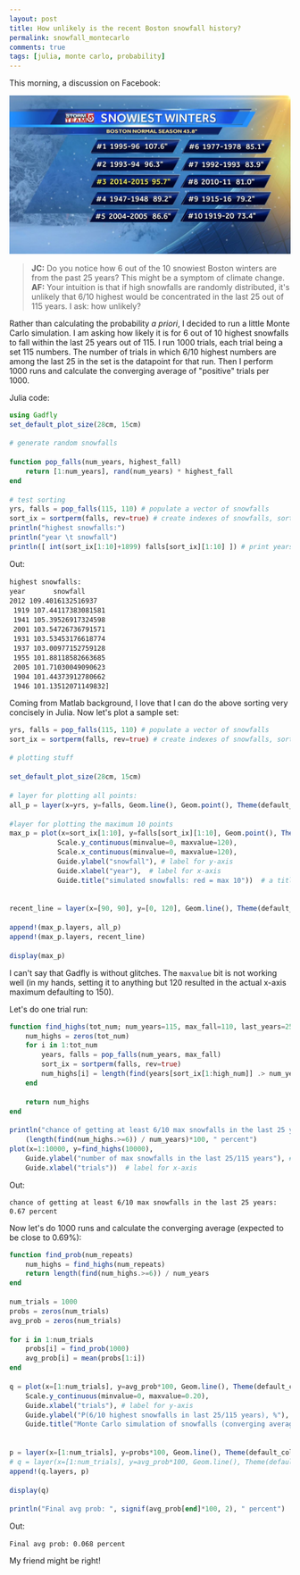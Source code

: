 ```yaml
---
layout: post
title: How unlikely is the recent Boston snowfall history?
permalink: snowfall_montecarlo
comments: true
tags: [julia, monte carlo, probability]
---
```


This morning, a discussion on Facebook:

![](https://raw.githubusercontent.com/aflyax/Julia/master/climate_monte_carlo/boston_snows.jpg)
[]()

>**JC:** Do you notice how 6 out of the 10 snowiest Boston winters are from the past 25 years? This might be a symptom of climate change.<br>
>**AF:** Your intuition is that if high snowfalls are randomly distributed, it's unlikely that 6/10 highest would be concentrated in the last 25 out of 115 years. I ask: how unlikely?

Rather than calculating the probability *a priori*, I decided to run a little Monte Carlo simulation. I am asking how likely it is for 6 out of 10 highest snowfalls to fall within the last 25 years out of 115. I run 1000 trials, each trial being a set 115 numbers. The number of trials in which 6/10 highest numbers are among the last 25 in the set is the datapoint for that run. Then I perform 1000 runs and calculate the converging average of "positive" trials per 1000.

Julia code:

``` julia
using Gadfly
set_default_plot_size(28cm, 15cm)

# generate random snowfalls

function pop_falls(num_years, highest_fall)
    return [1:num_years], rand(num_years) * highest_fall
end

# test sorting
yrs, falls = pop_falls(115, 110) # populate a vector of snowfalls
sort_ix = sortperm(falls, rev=true) # create indexes of snowfalls, sorted in reverse order (high → low)
println("highest snowfalls:")
println("year \t snowfall")
println([ int(sort_ix[1:10]+1899) falls[sort_ix][1:10] ]) # print years and falls corresponding to the top ten indexes
```

Out:

`highest snowfalls:` <br>
` year       snowfall ` <br>
` 2012 109.4016132516937 ` <br>
` 1919 107.44117383081581` <br>
` 1941 105.39526917324598` <br>
` 2001 103.54726736791571` <br>
` 1931 103.53453176618774` <br>
` 1937 103.00977152759128` <br>
` 1955 101.88118582663685` <br>
` 2005 101.71030049090623` <br>
` 1904 101.44373912780662` <br>
` 1946 101.13512071149832]` <br>


Coming from Matlab background, I love that I can do the above sorting very concisely in Julia. Now let's plot a sample set:

``` julia
yrs, falls = pop_falls(115, 110) # populate a vector of snowfalls
sort_ix = sortperm(falls, rev=true) # create indexes of snowfalls, sorted in reverse order (high → low)

# plotting stuff

set_default_plot_size(28cm, 15cm)

# layer for plotting all points:
all_p = layer(x=yrs, y=falls, Geom.line(), Geom.point(), Theme(default_color=color("gray")))

#layer for plotting the maximum 10 points
max_p = plot(x=sort_ix[1:10], y=falls[sort_ix][1:10], Geom.point(), Theme(default_color=color("indianred")),
            Scale.y_continuous(minvalue=0, maxvalue=120),
            Scale.x_continuous(minvalue=0, maxvalue=120),
            Guide.ylabel("snowfall"), # label for y-axis
            Guide.xlabel("year"),  # label for x-axis
            Guide.title("simulated snowfalls: red = max 10"))  # a title)


recent_line = layer(x=[90, 90], y=[0, 120], Geom.line(), Theme(default_color=color("purple")) )

append!(max_p.layers, all_p)
append!(max_p.layers, recent_line)

display(max_p)
```

<object type="image/svg+xml" data="\images\snowfalls_trial.svg"></object>

I can't say that Gadfly is without glitches. The `maxvalue` bit is not working well (in my hands, setting it to anything but 120 resulted in the actual x-axis maximum defaulting to 150).

Let's do one trial run:

```julia
function find_highs(tot_num; num_years=115, max_fall=110, last_years=25, high_num=10)
    num_highs = zeros(tot_num)
    for i in 1:tot_num
        years, falls = pop_falls(num_years, max_fall)
        sort_ix = sortperm(falls, rev=true)
        num_highs[i] = length(find(years[sort_ix[1:high_num]] .> num_years-last_years))
    end
    
    return num_highs
end

println("chance of getting at least 6/10 max snowfalls in the last 25 years: ",
    (length(find(num_highs.>=6)) / num_years)*100, " percent")
plot(x=1:10000, y=find_highs(10000),
    Guide.ylabel("number of max snowfalls in the last 25/115 years"), # label for y-axis
    Guide.xlabel("trials"))  # label for x-axis
```

Out: <br>
```
chance of getting at least 6/10 max snowfalls in the last 25 years: 0.67 percent
```
<object type="image/svg+xml" data="\images\snowfalls_run.svg"></object>

Now let's do 1000 runs and calculate the converging average (expected to be close to 0.69%):

``` julia
function find_prob(num_repeats)
    num_highs = find_highs(num_repeats)
    return length(find(num_highs.>=6)) / num_years
end

num_trials = 1000
probs = zeros(num_trials)
avg_prob = zeros(num_trials)

for i in 1:num_trials
    probs[i] = find_prob(1000)
    avg_prob[i] = mean(probs[1:i])
end

q = plot(x=[1:num_trials], y=avg_prob*100, Geom.line(), Theme(default_color=color("black")),
    Scale.y_continuous(minvalue=0, maxvalue=0.20),
    Guide.xlabel("trials"), # label for y-axis
    Guide.ylabel("P(6/10 highest snowfalls in last 25/115 years), %"),  # label for x-axis
    Guide.title("Monte Carlo simulation of snowfalls (converging average)"))  # a title))


p = layer(x=[1:num_trials], y=probs*100, Geom.line(), Theme(default_color=color("#BCBCBC")))
# q = layer(x=[1:num_trials], y=avg_prob*100, Geom.line(), Theme(default_color=color("black")))
append!(q.layers, p)

display(q)

println("Final avg prob: ", signif(avg_prob[end]*100, 2), " percent")
```

Out:

`Final avg prob: 0.068 percent`
<object type="image/svg+xml" data="\images\snowfalls_probs.svg"></object>

My friend might be right!